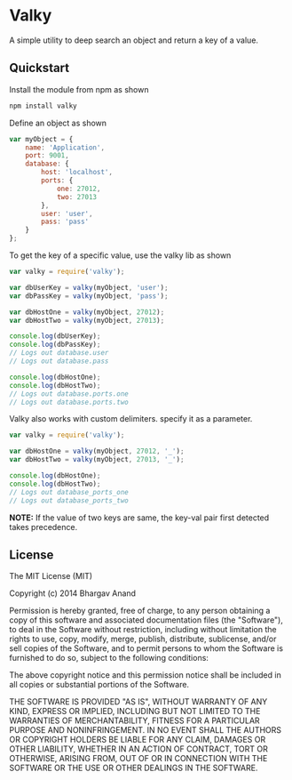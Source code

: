 Valky
=====

A simple utility to deep search an object and return a key of a value.

## Quickstart

Install the module from npm as shown

```js
npm install valky
```

Define an object as shown

```js
var myObject = {
    name: 'Application',
    port: 9001,
    database: {
        host: 'localhost',
        ports: {
            one: 27012,
            two: 27013
        },
        user: 'user',
        pass: 'pass'
    }
};
```

To get the key of a specific value, use the valky lib as shown

```js
var valky = require('valky');

var dbUserKey = valky(myObject, 'user');
var dbPassKey = valky(myObject, 'pass');

var dbHostOne = valky(myObject, 27012);
var dbHostTwo = valky(myObject, 27013);

console.log(dbUserKey);
console.log(dbPassKey);
// Logs out database.user
// Logs out database.pass

console.log(dbHostOne);
console.log(dbHostTwo);
// Logs out database.ports.one
// Logs out database.ports.two
```

Valky also works with custom delimiters. specify it as a parameter.

```js
var valky = require('valky');

var dbHostOne = valky(myObject, 27012, '_');
var dbHostTwo = valky(myObject, 27013, '_');

console.log(dbHostOne);
console.log(dbHostTwo);
// Logs out database_ports_one
// Logs out database_ports_two
```

**NOTE:** If the value of two keys are same, the key-val pair first detected takes precedence.

## License

The MIT License (MIT)

Copyright (c) 2014 Bhargav Anand

Permission is hereby granted, free of charge, to any person obtaining a copy
of this software and associated documentation files (the "Software"), to deal
in the Software without restriction, including without limitation the rights
to use, copy, modify, merge, publish, distribute, sublicense, and/or sell
copies of the Software, and to permit persons to whom the Software is
furnished to do so, subject to the following conditions:

The above copyright notice and this permission notice shall be included in all
copies or substantial portions of the Software.

THE SOFTWARE IS PROVIDED "AS IS", WITHOUT WARRANTY OF ANY KIND, EXPRESS OR
IMPLIED, INCLUDING BUT NOT LIMITED TO THE WARRANTIES OF MERCHANTABILITY,
FITNESS FOR A PARTICULAR PURPOSE AND NONINFRINGEMENT. IN NO EVENT SHALL THE
AUTHORS OR COPYRIGHT HOLDERS BE LIABLE FOR ANY CLAIM, DAMAGES OR OTHER
LIABILITY, WHETHER IN AN ACTION OF CONTRACT, TORT OR OTHERWISE, ARISING FROM,
OUT OF OR IN CONNECTION WITH THE SOFTWARE OR THE USE OR OTHER DEALINGS IN THE
SOFTWARE.

